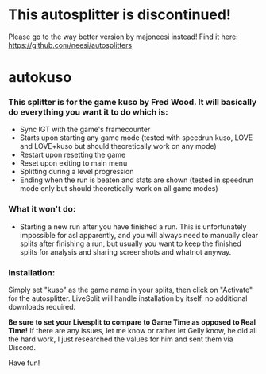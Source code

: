 # This autosplitter is discontinued!

Please go to the way better version by majoneesi instead! Find it here: https://github.com/neesi/autosplitters

# autokuso

### This splitter is for the game kuso by Fred Wood. It will basically do everything you want it to do which is:

* Sync IGT with the game's framecounter
* Starts upon starting any game mode (tested with speedrun kuso, LOVE and LOVE+kuso but should theoretically work on any mode)
* Restart upon resetting the game
* Reset upon exiting to main menu
* Splitting during a level progression
* Ending when the run is beaten and stats are shown (tested in speedrun mode only but should theoretically work on all game modes)

### What it won't do:

* Starting a new run after you have finished a run. This is unfortunately impossible for asl apparently, and you will always need to manually clear splits after finishing a run, but usually you want to keep the finished splits for analysis and sharing screenshots and whatnot anyway.

### Installation:

Simply set "kuso" as the game name in your splits, then click on "Activate" for the autosplitter. LiveSplit will handle installation by itself, no additional downloads required.

**Be sure to set your Livesplit to compare to Game Time as opposed to Real Time!**
If there are any issues, let me know or rather let Gelly know, he did all the hard work, I just researched the values for him and sent them via Discord.

Have fun!

